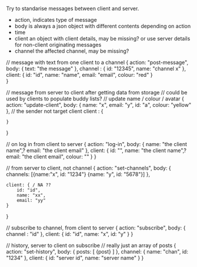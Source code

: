 Try to standarise messages between client and server.

* action, indicates type of message
* body is always a json object with different contents depending on action
* time
* client an object with client details, may be missing? or use server details for non-client originating messages
* channel the affected channel, may be missing?

// message with text from one client to a channel
{
    action: "post-message",
    body: {
        text: "the message"
    },
    channel : {
        id: "12345",
        name: "channel x"
    },
    client: {
        id: "id",
        name: "name",
        email: "email",
        colour: "red"
    }   
}

// message from server to client after getting data from storage
// could be used by clients to populate buddy lists?
// update name / colour / avatar
{
    action: "update-client",
    body: {
        name: "x",
        email: "y",
        id: "a",
        colour: "yellow"
    },
    // the sender not target client
    client : {

    }
}

// on log in from client to server
{
    action: "log-in",
    body: {
        name: "the client name",?
        email: "the client email"
    },
    client: {
        id: "",
        name: "the client name",?
        email: "the client email",
        colour: ""
    }
}

// from server to client, not channel
{
    action: "set-channels",
    body: {
        channels: [{name:"x", id: "1234"} {name: "y", id: "5678"}]
    },

    client: { / NA ??
        id: "id",
        name: "xx",
        email: "yy"
    }
}

// subscribe to channel, from client to server
{
    action: "subscribe",
    body: {
        channel : "id"
    },
    client: {
        id: "id",
        name: "x",
        id: "y"
    }
}

// history, server to client on subscribe
// really just an array of posts
{
    action: "set-history",
    body: {
        posts: [
            {post}
        ]
    },
    channel: {
        name: "chan",
        id: "1234"
    },
    client: {
        id: "server id",
        name: "server name"
    }
}


